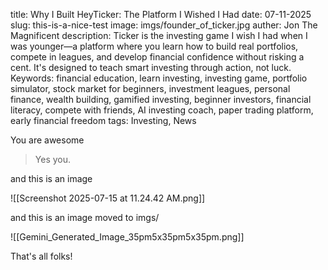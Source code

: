 title: Why I Built HeyTicker: The Platform I Wished I Had
date: 07-11-2025
slug: this-is-a-nice-test
image: imgs/founder_of_ticker.jpg
auther: Jon The Magnificent
description: Ticker is the investing game I wish I had when I was younger—a platform where you learn how to build real portfolios, compete in leagues, and develop financial confidence without risking a cent. It's designed to teach smart investing through action, not luck.
Keywords: financial education, learn investing, investing game, portfolio simulator, stock market for beginners, investment leagues, personal finance, wealth building, gamified investing, beginner investors, financial literacy, compete with friends, AI investing coach, paper trading platform, early financial freedom
tags: Investing, News

You are awesome

> Yes you.

and this is an image

![[Screenshot 2025-07-15 at 11.24.42 AM.png]]

and this is an image moved to  imgs/

![[Gemini_Generated_Image_35pm5x35pm5x35pm.png]]

That's all folks!
